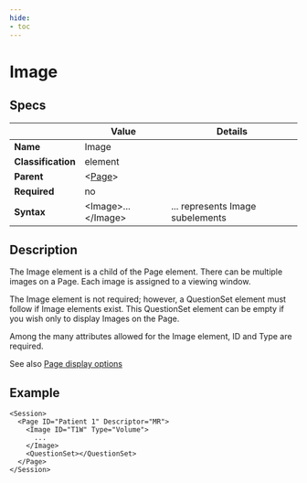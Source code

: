 ```yaml
---
hide:
- toc
---
```

# Image

## Specs

| |Value|Details|
|---|---|---|
| **Name** | Image |  |
| **Classification** | element ||
| **Parent** | <[Page](../page/index.md)\> ||
| **Required** | no ||
| **Syntax** | <Image\>...</Image\>|... represents Image subelements|




## Description
The Image element is a child of the Page element. There can be multiple images on a Page.
Each image is assigned to a viewing window.

The Image element is not required; however, a QuestionSet element must follow if Image elements exist.
This QuestionSet element can be empty if you wish only to display Images on the Page.

Among the many attributes allowed for the Image element, ID and Type are required.


See also [Page display options](../page/index.md#page-display-options)



## Example

```
<Session>
  <Page ID="Patient 1" Descriptor="MR">
    <Image ID="T1W" Type="Volume">
      ...
	</Image>
	<QuestionSet></QuestionSet>
  </Page>
</Session>
```
